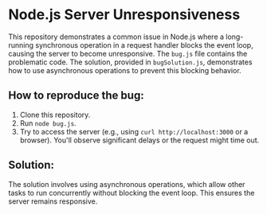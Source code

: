 # Node.js Server Unresponsiveness
This repository demonstrates a common issue in Node.js where a long-running synchronous operation in a request handler blocks the event loop, causing the server to become unresponsive.  The `bug.js` file contains the problematic code.  The solution, provided in `bugSolution.js`, demonstrates how to use asynchronous operations to prevent this blocking behavior.

## How to reproduce the bug:
1. Clone this repository.
2. Run `node bug.js`.
3. Try to access the server (e.g., using `curl http://localhost:3000` or a browser). You'll observe significant delays or the request might time out.

## Solution:
The solution involves using asynchronous operations, which allow other tasks to run concurrently without blocking the event loop. This ensures the server remains responsive.
